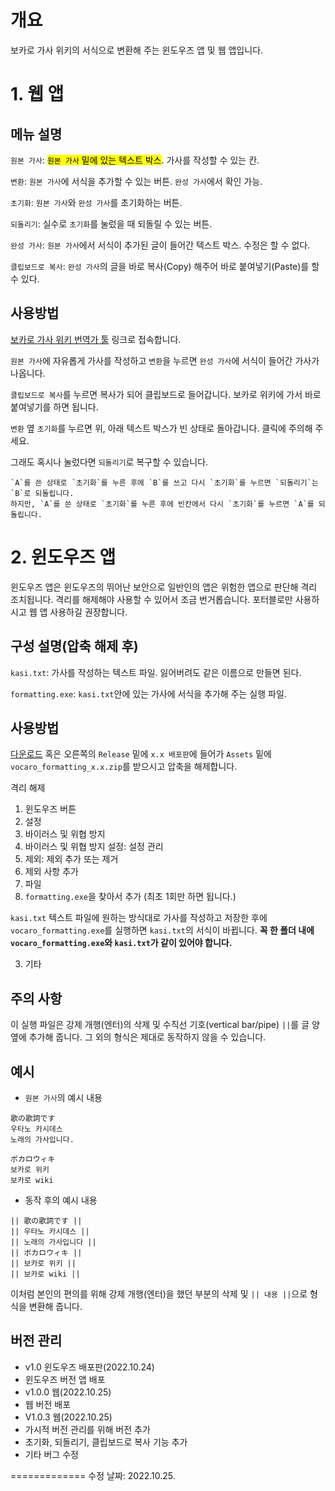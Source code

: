 # 개요

보카로 가사 위키의 서식으로 변환해 주는 윈도우즈 앱 및 웹 앱입니다.

# 1. 웹 앱

## 메뉴 설명

`원본 가사`: <mark>`원본 가사` 밑에 있는 텍스트 박스</mark>. 가사를 작성할 수 있는 칸.

`변환`: `원본 가사`에 서식을 추가할 수 있는 버튼. `완성 가사`에서 확인 가능.

`초기화`: `원본 가사`와 `완성 가사`를 초기화하는 버튼.

`되돌리기`: 실수로 `초기화`를 눌렀을 때 되돌릴 수 있는 버튼.

`완성 가사`: `원본 가사`에서 서식이 추가된 글이 들어간 텍스트 박스. 수정은 할 수 없다.

`클립보드로 복사`: `완성 가사`의 글을 바로 복사(Copy) 해주어 바로 붙여넣기(Paste)를 할 수 있다.

## 사용방법

[보카로 가사 위키 번역가 툴](https://qlife1146.github.io/vocaro_wiki_formatter/) 링크로 접속합니다.

`원본 가사`에 자유롭게 가사를 작성하고 `변환`을 누르면 `완성 가사`에 서식이 들어간 가사가 나옵니다.

`클립보드로 복사`를 누르면 복사가 되어 클립보드로 들어갑니다. 보카로 위키에 가서 바로 붙여넣기를 하면 됩니다.

`변환` 옆 `초기화`를 누르면 위, 아래 텍스트 박스가 빈 상태로 돌아갑니다. 클릭에 주의해 주세요.

그래도 혹시나 눌렀다면 `되돌리기`로 복구할 수 있습니다.

```
`A`를 쓴 상태로 `초기화`를 누른 후에 `B`를 쓰고 다시 `초기화`를 누르면 `되돌리기`는 `B`로 되돌립니다.
하지만, `A`를 쓴 상태로 `초기화`를 누른 후에 빈칸에서 다시 `초기화`를 누르면 `A`를 되돌립니다.
```

# 2. 윈도우즈 앱

윈도우즈 앱은 윈도우즈의 뛰어난 보안으로 일반인의 앱은 위험한 앱으로 판단해 격리 조치됩니다. 격리를 해제해야 사용할 수 있어서 조금 번거롭습니다. 포터블로만 사용하시고 웹 앱 사용하길 권장합니다.

## 구성 설명(압축 해제 후)

`kasi.txt`: 가사를 작성하는 텍스트 파일. 잃어버려도 같은 이름으로 만들면 된다.

`formatting.exe`: `kasi.txt`안에 있는 가사에 서식을 추가해 주는 실행 파일.

## 사용방법

[다운로드](https://github.com/qlife1146/vocaro_wiki_formatter/releases/tag/v1.0,) 혹은 오른쪽의 `Release` 밑에 `x.x 배포판`에 들어가 `Assets` 밑에 `vocaro_formatting_x.x.zip`를 받으시고 압축을 해제합니다.

격리 해제

1. 윈도우즈 버튼
2. 설정
3. 바이러스 및 위협 방지
4. 바이러스 및 위협 방지 설정: 설정 관리
5. 제외: 제외 추가 또는 제거
6. 제외 사항 추가
7. 파일
8. `formatting.exe`을 찾아서 추가
   (최초 1회만 하면 됩니다.)

`kasi.txt` 텍스트 파일에 원하는 방식대로 가사를 작성하고 저장한 후에 `vocaro_formatting.exe`를 실행하면 `kasi.txt`의 서식이 바뀝니다.
**꼭 한 폴더 내에 `vocaro_formatting.exe`와 `kasi.txt`가 같이 있어야 합니다.**

3. 기타

## 주의 사항

이 실행 파일은 강제 개행(엔터)의 삭제 및 수직선 기호(vertical bar/pipe) `||`를 글 양옆에 추가해 줍니다.
그 외의 형식은 제대로 동작하지 않을 수 있습니다.

## 예시

-   `원본 가사`의 예시 내용

```
歌の歌詞です
우타노 카시데스
노래의 가사입니다.

ボカロウィキ
보카로 위키
보카로 wiki
```

-   동작 후의 예시 내용

```
|| 歌の歌詞です ||
|| 우타노 카시데스 ||
|| 노래의 가사입니다 ||
|| ボカロウィキ ||
|| 보카로 위키 ||
|| 보카로 wiki ||
```

이처럼 본인의 편의를 위해 강제 개행(엔터)을 했던 부분의 삭제 및 `|| 내용 ||`으로 형식을 변환해 줍니다.

## 버전 관리

-   v1.0 윈도우즈 배포판(2022.10.24)
-   윈도우즈 버전 앱 배포
-   v1.0.0 웹(2022.10.25)
-   웹 버전 배포
-   V1.0.3 웹(2022.10.25)
-   가시적 버전 관리를 위해 버전 추가
-   초기화, 되돌리기, 클립보드로 복사 기능 추가
-   기타 버그 수정

=============
수정 날짜: 2022.10.25.
